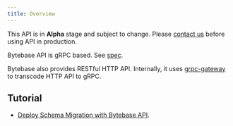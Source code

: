 ```yaml
---
title: Overview
---
```


<HintBlock type="info">

This API is in **Alpha** stage and subject to change. Please [contact us](http://localhost:3000/docs/faq/#how-to-reach-us) before using API in production.

</HintBlock>

Bytebase API is gRPC based. See [spec](https://github.com/bytebase/bytebase/tree/main/proto/gen/grpc-doc/v1).

Bytebase also provides RESTful HTTP API. Internally, it uses [grpc-gateway](https://github.com/grpc-ecosystem/grpc-gateway) to transcode
HTTP API to gRPC.

## Tutorial

- [Deploy Schema Migration with Bytebase API](/docs/tutorials/api/).
